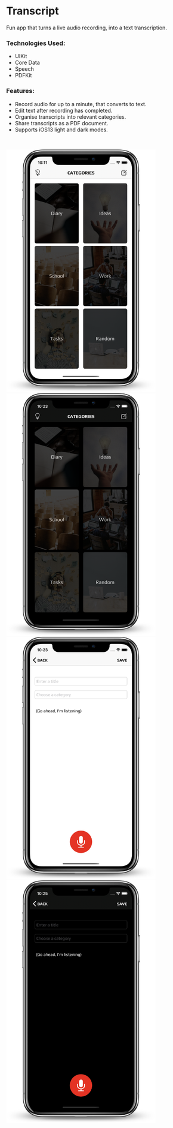 # Transcript

Fun app that turns a live audio recording, into a text transcription.

### Technologies Used:

* UIKit
* Core Data
* Speech
* PDFKit

### Features:
* Record audio for up to a minute, that converts to text.
* Edit text after recording has completed.
* Organise transcripts into relevant categories.
* Share transcripts as a PDF document.
* Supports iOS13 light and dark modes.
<br/>

<img src="homeLight.png" width="400"> <img src="homeDark.png" width="400">
<img src="recordLight.png" width="400"> <img src="recordDark.png" width="400">
